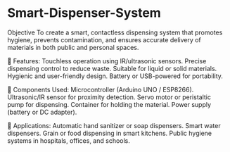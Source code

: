 # Smart-Dispenser-System

Objective
To create a smart, contactless dispensing system that promotes hygiene, prevents contamination, and ensures accurate delivery of materials in both public and personal spaces.

🔧 Features:
Touchless operation using IR/ultrasonic sensors.
Precise dispensing control to reduce waste.
Suitable for liquid or solid materials.
Hygienic and user-friendly design.
Battery or USB-powered for portability.

🧠 Components Used:
Microcontroller (Arduino UNO / ESP8266).
Ultrasonic/IR sensor for proximity detection.
Servo motor or peristaltic pump for dispensing.
Container for holding the material.
Power supply (battery or DC adapter).

📌 Applications:
Automatic hand sanitizer or soap dispensers.
Smart water dispensers.
Grain or food dispensing in smart kitchens.
Public hygiene systems in hospitals, offices, and schools.

